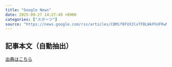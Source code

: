 ```yaml
---
title: "Google News"
date: 2025-09-27 14:27:49 +0900
categories: ["スポーツ"]
source: "https://news.google.com/rss/articles/CBMif0FVX3lxTFBLWkFhUFRwMS1saTlYQUdUbDNIX01ad2JvR0NjSXJ3ZFA4R1dXNWhTaXNhX1VEUlhJM1BXdEl6Vzd2S1BrVmVrUHV2WHdEUnpGWWJ5T1lUS1AzMXpHUHV3NUxfVFpPdVZrSWJCbC1OOVVIeVliXzFWZXVKckE3WU0?oc=5"
---
```


## 記事本文（自動抽出）
<body class="y0K44d EA71Tc" id="readabilityBody"></body>

[出典はこちら](https://news.google.com/rss/articles/CBMif0FVX3lxTFBLWkFhUFRwMS1saTlYQUdUbDNIX01ad2JvR0NjSXJ3ZFA4R1dXNWhTaXNhX1VEUlhJM1BXdEl6Vzd2S1BrVmVrUHV2WHdEUnpGWWJ5T1lUS1AzMXpHUHV3NUxfVFpPdVZrSWJCbC1OOVVIeVliXzFWZXVKckE3WU0?oc=5)
